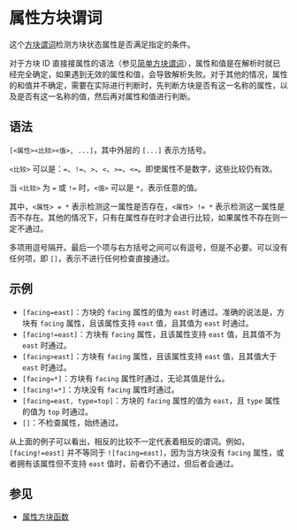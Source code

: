 # 属性方块谓词

这个[方块谓词](../zh.md)检测方块状态属性是否满足指定的条件。

对于方块 ID 直接接属性的语法（参见[简单方块谓词](../simple/zh.md)），属性和值是在解析时就已经完全确定，如果遇到无效的属性和值，会导致解析失败。对于其他的情况，属性的和值并不确定，需要在实际进行判断时，先判断方块是否有这一名称的属性，以及是否有这一名称的值，然后再对属性和值进行判断。

## 语法

`[<属性><比较><值>, ...]`，其中外层的 `[...]` 表示方括号。

`<比较>` 可以是：`=`、`!=`、`>`、`<`、`>=`、`<=`。即使属性不是数字，这些比较仍有效。

当 `<比较>` 为 `=` 或 `!=` 时，`<值>` 可以是 `*`，表示任意的值。

其中，`<属性> = *` 表示检测这一属性是否存在，`<属性> != *` 表示检测这一属性是否不存在。其他的情况下，只有在属性存在时才会进行比较，如果属性不存在则一定不通过。

多项用逗号隔开。最后一个项与右方括号之间可以有逗号，但是不必要。可以没有任何项，即 `[]`，表示不进行任何检查直接通过。

## 示例

- `[facing=east]`：方块的 `facing` 属性的值为 `east` 时通过。准确的说法是，方块有 `facing` 属性，且该属性支持 `east` 值，且其值为 `east` 时通过。
- `[facing!=east]`：方块有 `facing` 属性，且该属性支持 `east` 值，且其值不为 `east` 时通过。
- `[facing>east]`：方块有 `facing` 属性，且该属性支持 `east` 值，且其值大于 `east` 时通过。
- `[facing=*]`：方块有 `facing` 属性时通过，无论其值是什么。
- `[facing!=*]`：方块没有 `facing` 属性时通过。
- `[facing=east, type=top]`：方块的 `facing` 属性的值为 `east`，且 `type` 属性的值为 `top` 时通过。
- `[]`：不检查属性，始终通过。

从上面的例子可以看出，相反的比较不一定代表着相反的谓词。例如，`[facing!=east]` 并不等同于 `![facing=east]`，因为当方块没有 `facing` 属性，或者拥有该属性但不支持 `east` 值时，前者仍不通过，但后者会通过。

## 参见

- [属性方块函数](../../block_function/properties/zh.md)